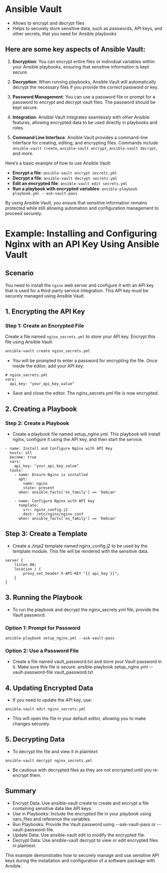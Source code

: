 # Ansible Vault
- Allows to encrypt and decrypt files
- Helps to securely store sensitive data, such as passwords, API keys, and other secrets, that you need for Ansible playbooks

## Here are some key aspects of Ansible Vault:

1. **Encryption**: You can encrypt entire files or individual variables within your Ansible playbooks, ensuring that sensitive information is kept secure.

2. **Decryption**: When running playbooks, Ansible Vault will automatically decrypt the necessary files if you provide the correct password or key.

3. **Password Management**: You can use a password file or prompt for a password to encrypt and decrypt vault files. The password should be kept secure.

4. **Integration**: Ansible Vault integrates seamlessly with other Ansible features, allowing encrypted data to be used directly in playbooks and roles.

5. **Command Line Interface**: Ansible Vault provides a command-line interface for creating, editing, and encrypting files. Commands include `ansible-vault create`, `ansible-vault encrypt`, `ansible-vault decrypt`, and more.

Here’s a basic example of how to use Ansible Vault:

- **Encrypt a file**: `ansible-vault encrypt secrets.yml`
- **Decrypt a file**: `ansible-vault decrypt secrets.yml`
- **Edit an encrypted file**: `ansible-vault edit secrets.yml`
- **Run a playbook with encrypted variables**: `ansible-playbook playbook.yml --ask-vault-pass`

By using Ansible Vault, you ensure that sensitive information remains protected while still allowing automation and configuration management to proceed securely.


# Example: Installing and Configuring Nginx with an API Key Using Ansible Vault

## Scenario

You need to install the `nginx` web server and configure it with an API key that is used for a third-party service integration. This API key must be securely managed using Ansible Vault.

## 1. Encrypting the API Key

### Step 1: Create an Encrypted File

Create a file named `nginx_secrets.yml` to store your API key. Encrypt this file using Ansible Vault:

```sh
ansible-vault create nginx_secrets.yml
```

- You will be prompted to enter a password for encrypting the file. Once inside the editor, add your API key:
```
# nginx_secrets.yml
vars:
  api_key: "your_api_key_value"
```


- Save and close the editor. The nginx_secrets.yml file is now encrypted.

## 2. Creating a Playbook
### Step 2: Create a Playbook
- Create a playbook file named setup_nginx.yml. This playbook will install nginx, configure it using the API key, and then start the service.

```
- name: Install and Configure Nginx with API Key
  hosts: all
  become: true
  vars:
    api_key: "your_api_key_value"
  tasks:
    - name: Ensure Nginx is installed
      apt:
        name: nginx
        state: present
      when: ansible_facts['os_family'] == 'Debian'

    - name: Configure Nginx with API key
      template:
        src: nginx_config.j2
        dest: /etc/nginx/nginx.conf
      when: ansible_facts['os_family'] == 'Debian'
```

## Step 3: Create a Template
- Create a Jinja2 template named nginx_config.j2 to be used by the template module. This file will be rendered with the sensitive data.
```
server {
    listen 80;
    location / {
        proxy_set_header X-API-KEY "{{ api_key }}";
    }
}
```

## 3. Running the Playbook
- To run the playbook and decrypt the nginx_secrets.yml file, provide the Vault password:
### Option 1: Prompt for Password
```
ansible-playbook setup_nginx.yml --ask-vault-pass
```

### Option 2: Use a Password File
- Create a file named vault_password.txt and store your Vault password in it. Make sure this file is secure:
ansible-playbook setup_nginx.yml --vault-password-file vault_password.txt


## 4. Updating Encrypted Data
- If you need to update the API key, use:
```
ansible-vault edit nginx_secrets.yml
```

- This will open the file in your default editor, allowing you to make changes securely.

## 5. Decrypting Data
- To decrypt the file and view it in plaintext:
```
ansible-vault decrypt nginx_secrets.yml
```

- Be cautious with decrypted files as they are not encrypted until you re-encrypt them.

## Summary
 - Encrypt Data: Use ansible-vault create to create and encrypt a file containing sensitive data like API keys.
- Use in Playbooks: Include the encrypted file in your playbook using vars_files and reference the variables.
- Run Playbooks: Provide the Vault password using --ask-vault-pass or --vault-password-file.
- Update Data: Use ansible-vault edit to modify the encrypted file.
- Decrypt Data: Use ansible-vault decrypt to view or edit encrypted files in plaintext.

This example demonstrates how to securely manage and use sensitive API keys during the installation and configuration of a software package with Ansible.